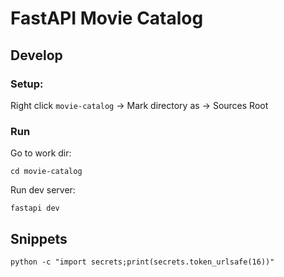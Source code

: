 # FastAPI Movie Catalog

## Develop

### Setup:
Right click `movie-catalog` -> Mark directory as ->  Sources Root

### Run

Go to work dir:
```shell
cd movie-catalog
```

Run dev server:
```shell
fastapi dev
```

## Snippets
```shell
python -c "import secrets;print(secrets.token_urlsafe(16))"
```
